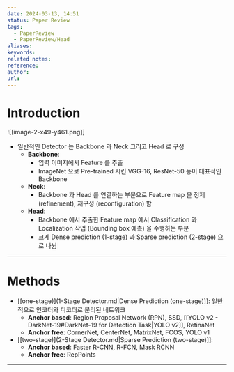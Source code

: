 ```yaml
---
date: 2024-03-13, 14:51
status: Paper Review
tags:
  - PaperReview
  - PaperReview/Head
aliases: 
keywords: 
related notes: 
reference: 
author: 
url:
---
```

# Introduction

![[image-2-x49-y461.png]]

- 일반적인 Detector 는 Backbone 과 Neck 그리고 Head 로 구성
	- **Backbone**:
		- 입력 이미지에서 Feature 를 추출
		- ImageNet 으로 Pre-trained 시킨 VGG-16, ResNet-50 등이 대표적인 Backbone
	- **Neck**:
		- Backbone 과 Head 를 연결하는 부분으로 Feature map 을 정제 (refinement), 재구성 (reconfiguration) 함
	- **Head**:
		- Backbone 에서 추출한 Feature map 에서 Classification 과 Localization 작업 (Bounding box 예측) 을 수행하는 부분
		- 크게 Dense prediction (1-stage) 과 Sparse prediction (2-stage) 으로 나뉨
---
# Methods
- [[one-stage)](1-Stage Detector.md|Dense Prediction (one-stage)]]: 일반적으로 인코더와 디코더로 분리된 네트워크
	- **Anchor based**: Region Proposal Network (RPN), SSD, [[YOLO v2 - DarkNet-19#DarkNet-19 for Detection Task|YOLO v2]], RetinaNet
	- **Anchor free**: CornerNet, CenterNet, MatrixNet, FCOS, YOLO v1
- [[two-stage)](2-Stage Detector.md|Sparse Prediction (two-stage)]]: 
	- **Anchor based**: Faster R-CNN, R-FCN, Mask RCNN
	- **Anchor free**: RepPoints
---
